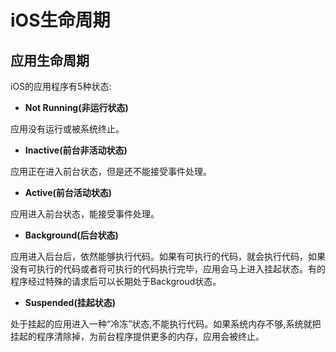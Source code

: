 # iOS生命周期

## 应用生命周期

iOS的应用程序有5种状态:

* **Not Running\(非运行状态\)**

应用没有运行或被系统终止。

* **Inactive\(前台非活动状态\)**

应用正在进入前台状态，但是还不能接受事件处理。

* **Active\(前台活动状态\)**

应用进入前台状态，能接受事件处理。

* **Background\(后台状态\)**

应用进入后台后，依然能够执行代码。如果有可执行的代码，就会执行代码，如果没有可执行的代码或者将可执行的代码执行完毕，应用会马上进入挂起状态。有的程序经过特殊的请求后可以长期处于Backgroud状态。

* **Suspended\(挂起状态\)**

处于挂起的应用进入一种“冷冻”状态,不能执行代码。如果系统内存不够,系统就把挂起的程序清除掉，为前台程序提供更多的内存，应用会被终止。

